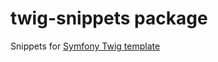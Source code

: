 # twig-snippets package

Snippets for [Symfony Twig template](https://symfony.com/doc/current/reference/twig_reference.html)
